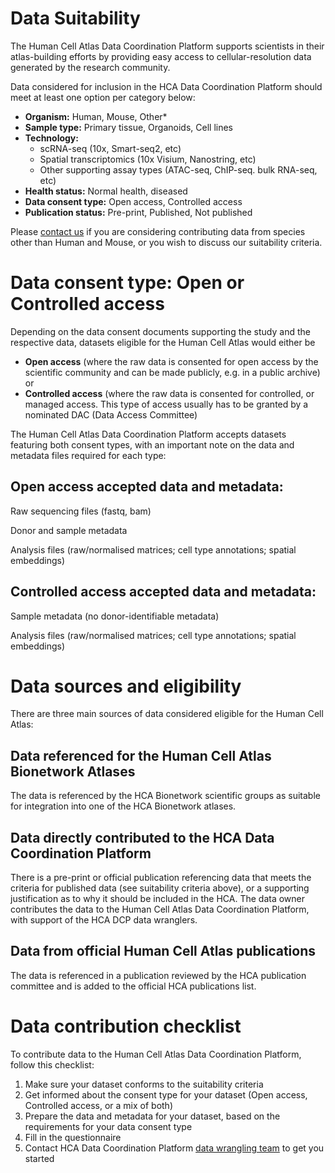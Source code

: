 # Data Suitability
The Human Cell Atlas Data Coordination Platform supports scientists in their atlas-building efforts by providing easy access to cellular-resolution data generated by the research community.

Data considered for inclusion in the HCA Data Coordination Platform should meet at least one option per category below:

* **Organism:** Human, Mouse, Other*
* **Sample type:** Primary tissue, Organoids, Cell lines
* **Technology:**
    * scRNA-seq (10x, Smart-seq2, etc)
    * Spatial transcriptomics (10x Visium, Nanostring, etc)
    * Other supporting assay types (ATAC-seq, ChIP-seq. bulk RNA-seq, etc)
* **Health status:** Normal health, diseased
* **Data consent type:** Open access, Controlled access
* **Publication status:** Pre-print, Published, Not published

Please [contact us](mailto:wrangler-team@data.humancellatlas.org?subject=Non%20Human%20Contribution%20to%20Human%20Cell%20Atlas) if you are considering contributing data from species other than Human and Mouse, or you wish to discuss our suitability criteria.

# Data consent type: Open or Controlled access

Depending on the data consent documents supporting the study and the respective data, datasets eligible for the Human Cell Atlas would either be

* **Open access** (where the raw data is consented for open access by the scientific community and can be made publicly, e.g. in a public archive)
or
* **Controlled access** (where the raw data is consented for controlled, or managed access. This type of access usually has to be granted by a nominated DAC (Data Access Committee)

The Human Cell Atlas Data Coordination Platform accepts datasets featuring both consent types, with an important note on the data and metadata files required for each type:

## Open access accepted data and metadata:

Raw sequencing files (fastq, bam)

Donor and sample metadata

Analysis files (raw/normalised matrices; cell type annotations; spatial embeddings)


## Controlled access accepted data and metadata:

Sample metadata (no donor-identifiable metadata)

Analysis files (raw/normalised matrices; cell type annotations; spatial embeddings)

# Data sources and eligibility

There are three main sources of data considered eligible for the Human Cell Atlas:

## Data referenced for the Human Cell Atlas Bionetwork Atlases

The data is referenced by the HCA Bionetwork scientific groups as suitable for integration into one of the HCA Bionetwork atlases.

## Data directly contributed to the HCA Data Coordination Platform

There is a pre-print or official publication referencing data that meets the criteria for published data (see suitability criteria above), or a supporting justification as to why it should be included in the HCA.
The data owner contributes the data to the Human Cell Atlas Data Coordination Platform, with support of the HCA DCP data wranglers.

## Data from official Human Cell Atlas publications

The data is referenced in a publication reviewed by the HCA publication committee and is added to the official HCA publications list.

# Data contribution checklist

To contribute data to the Human Cell Atlas Data Coordination Platform, follow this checklist:

1. Make sure your dataset conforms to the suitability criteria
2. Get informed about the consent type for your dataset (Open access, Controlled access, or a mix of both)
3. Prepare the data and metadata for your dataset, based on the requirements for your data consent type
4. Fill in the questionnaire
5. Contact HCA Data Coordination Platform [data wrangling team](mailto:wrangler-team@data.humancellatlas.org?subject=get%20started%20with%20data%20contribution) to get you started 

